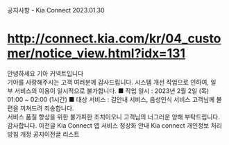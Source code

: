 공지사항 - Kia Connect
2023.01.30
# http://connect.kia.com/kr/04_customer/notice_view.html?idx=131
안녕하세요 기아 커넥트입니다  
기아를 사랑해주시는 고객 여러분께 감사드립니다.
시스템 개선 작업으로 인하여, 일부 서비스의 이용이 일시적으로 불가합니다.
■ 작업 일시 : 2023년 2월 2일 (목) 01:00 ~ 02:00 (1시간)
■ 대상 서비스 : 길안내 서비스, 음성인식 서비스
고객님께 불편을 끼쳐드려 죄송합니다.  
서비스 품질 향상을 위한 불가피한 조치이오니 고객님의 너그러운 양해 부탁드립니다.
감사합니다.
이전글 Kia Connect 앱 서비스 정상화 안내
Kia connect 개인정보 처리방침 개정 공지이전글
리스트